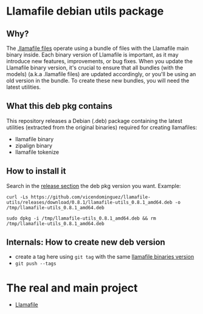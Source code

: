 # Llamafile debian utils package

## Why?

The [.llamafile files](https://github.com/Mozilla-Ocho/llamafile) operate using a bundle of files with the Llamafile main binary inside. Each binary version of Llamafile is important, as it may introduce new features, improvements, or bug fixes. When you update the Llamafile binary version, it's crucial to ensure that all bundles (with the models) (a.k.a .llamafile files) are updated accordingly, or you'll be using an old version in the bundle. To create these new bundles, you will need the latest utilities.

## What this deb pkg contains

This repository releases a Debian (.deb) package containing the latest utilities (extracted from the original binaries) required for creating llamafiles:

 * llamafile binary
 * zipalign binary
 * llamafile tokenize

## How to install it 

Search in the [release section](https://github.com/vicendominguez/llamafile-utils/releases) the deb pkg version you want. Example:

```
curl -Ls https://github.com/vicendominguez/llamafile-utils/releases/download/0.8.1/llamafile-utils_0.8.1_amd64.deb -o /tmp/llamafile-utils_0.8.1_amd64.deb 

sudo dpkg -i /tmp/llamafile-utils_0.8.1_amd64.deb && rm /tmp/llamafile-utils_0.8.1_amd64.deb
```

## Internals: How to create new deb version

 - create a tag here using `git tag` with the same [llamafile binaries version](https://github.com/Mozilla-Ocho/llamafile/releases)
 - `git push --tags` 

# The real and main project

 * [Llamafile](https://github.com/Mozilla-Ocho/llamafile)

